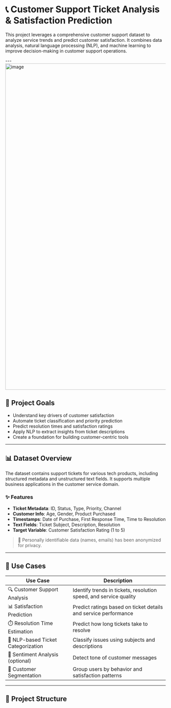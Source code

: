 # 📞 Customer Support Ticket Analysis & Satisfaction Prediction

This project leverages a comprehensive customer support dataset to analyze service trends and predict customer satisfaction. It combines data analysis, natural language processing (NLP), and machine learning to improve decision-making in customer support operations.

---<img width="1024" height="1024" alt="image" src="https://github.com/user-attachments/assets/01c19737-31dc-4bbc-a98b-b23f1cb551fe" />


## 📌 Project Goals

- Understand key drivers of customer satisfaction
- Automate ticket classification and priority prediction
- Predict resolution times and satisfaction ratings
- Apply NLP to extract insights from ticket descriptions
- Create a foundation for building customer-centric tools

---

## 📊 Dataset Overview

The dataset contains support tickets for various tech products, including structured metadata and unstructured text fields. It supports multiple business applications in the customer service domain.

### ✨ Features

- **Ticket Metadata**: ID, Status, Type, Priority, Channel
- **Customer Info**: Age, Gender, Product Purchased
- **Timestamps**: Date of Purchase, First Response Time, Time to Resolution
- **Text Fields**: Ticket Subject, Description, Resolution
- **Target Variable**: Customer Satisfaction Rating (1 to 5)

> 📌 Personally identifiable data (names, emails) has been anonymized for privacy.

---

## 🧠 Use Cases

| Use Case                             | Description |
|--------------------------------------|-------------|
| 🔍 Customer Support Analysis         | Identify trends in tickets, resolution speed, and service quality |
| 📊 Satisfaction Prediction           | Predict ratings based on ticket details and service performance |
| ⏱️ Resolution Time Estimation       | Predict how long tickets take to resolve |
| 🧠 NLP-based Ticket Categorization   | Classify issues using subjects and descriptions |
| 💬 Sentiment Analysis (optional)    | Detect tone of customer messages |
| 👥 Customer Segmentation            | Group users by behavior and satisfaction patterns |

---

## 📁 Project Structure

